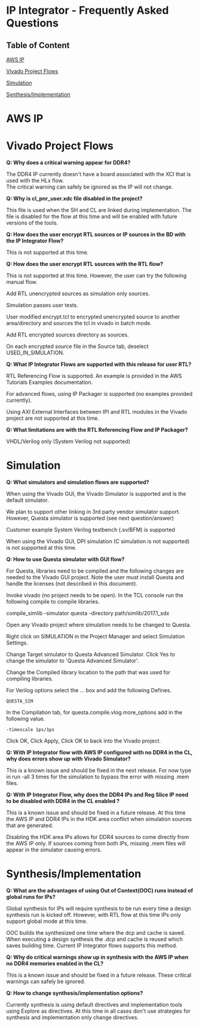 # IP Integrator - Frequently Asked Questions

## Table of Content

[AWS IP](#ip)

[Vivado Project Flows](#proj)

[Simulation](#sim)

[Synthesis/Implementation](#impl)


<a name="ip"></a>
# AWS IP

<a name="proj"></a>
# Vivado Project Flows

**Q: Why does a critical warning appear for DDR4?**

The DDR4 IP currently doesn't have a board associated with the XCI that is used with the HLx flow.  
The critical warning can safely be ignored as the IP will not change.

**Q: Why is cl\_pnr\_user.xdc file disabled in the project?**

This file is used when the SH and CL are linked during implementation.  The file is disabled for the flow at this time and will be enabled with future versions of the tools.


**Q: How does the user encrypt RTL sources or IP sources in the BD with the IP Integrator Flow?**

This is not supported at this time.

**Q: How does the user encrypt RTL sources with the RTL flow?**

This is not supported at this time. However, the user can try the following manual flow.

Add RTL unencrypted sources as simulation only sources.

Simulation passes user tests.

User modified encrypt.tcl to encrypted unencrypted source to another area/directory and sources the tcl in vivado in batch mode. 

Add RTL encrypted sources directory as sources.

On each encrypted source file in the Source tab, deselect USED\_IN\_SIMULATION.

**Q: What IP Integrator Flows are supported with this release for user RTL?**

RTL Referencing Flow is supported. An example is provided in the AWS Tutorials Examples documentation.

For advanced flows, using IP Packager is supported (no examples provided currently).

Using AXI External Interfaces between IPI and RTL modules in the Vivado project are not supported at this time.

**Q: What limitations are with the RTL Referencing Flow and IP Packager?**

VHDL/Verilog only (System Verilog not supported)


<a name="sim"></a>
# Simulation


**Q: What simulators and simulation flows are supported?**

When using the Vivado GUI, the Vivado Simulator is supported and is the default simulator.  

We plan to support other linking in 3rd party vendor simulator support.  However, Questa simulator is supported (see next question/answer)

Customer example System Verilog testbench (.sv/BFM) is supported

When using the Vivado GUI, DPI simulation (C simulation is not supported) is not supported at this time.

**Q: How to use Questa simulator with GUI flow?**

For Questa, libraries need to be compiled and the following changes are needed to the Vivado GUI project.  Note the user must install Questa and handle the licenses (not described in this document).

Invoke vivado (no project needs to be open).  In the TCL console run the following compile to compile libraries.

compile_simlib -simulator questa -directory path/simlib/2017.1\_sdx 

Open any Vivado project where simulation needs to be changed to Questa.

Right click on SIMULATION in the Project Manager and select Simulation Settings.

Change Target simulator to Questa Advanced Simulator. Click Yes to change the simulator to 'Questa Advanced Simulator'.

Change the Compiled library location to the path that was used for compiling libraries.

For Verilog options select the ... box and add the following Defines.

`QUESTA_SIM`

In the Compilation tab, for questa.compile.vlog.more_options add in the following value.

`-timescale 1ps/1ps`

Click OK, Click Apply, Click OK to back into the Vivado project.


**Q: With IP Integrator flow with AWS IP configured with no DDR4 in the CL, why does errors show up with Vivado Simulator?**

This is a known issue and should be fixed in the next release. For now type in run -all 3 times for the simulation to bypass the error with missing .mem files.

**Q: With IP Integrator Flow, why does the DDR4 IPs and Reg Slice IP need to be disabled with DDR4 in the CL enabled ?**

This is a known issue and should be fixed in a future release. At this time the AWS IP and DDR4 IPs in the HDK area conflict when simulation sources that are generated.

Disabling the HDK area IPs allows for DDR4 sources to come directly from the AWS IP only.  If sources coming from both IPs, missing .mem files will appear in the simulator
causing errors.


<a name="impl"></a>
# Synthesis/Implementation

**Q: What are the advantages of using Out of Context(OOC) runs instead of global runs for IPs?**

Global synthesis for IPs will require synthesis to be run every time a design synthesis run is kicked off.  However, with RTL flow at this time IPs only support global mode at this time.  

OOC builds the synthesized one time where the dcp and cache is saved.  When executing a design synthesis the .dcp and cache is reused which saves building time. Current IP Integrator flows supports this method.


**Q: Why do critical warnings show up in synthesis with the AWS IP when no DDR4 memories enabled in the CL?**

This is a known issue and should be fixed in a future release. These critical warnings can safely be ignored.

**Q: How to change synthesis/implementation options?**

Currently synthesis is using default directives and implementation tools using Explore as directives.  At this time in all cases don't use strategies for synthesis and implementation only change directives.   

